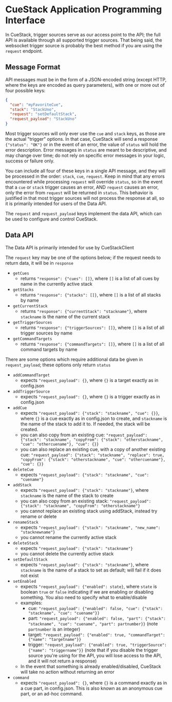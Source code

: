 # CueStack Application Programming Interface

In CueStack, trigger sources serve as our access point to the API; the full API is available through all supported trigger sources.
That being said, the websocket trigger source is probably the best method if you are using the `request` endpoint.

## Message Format
API messages must be in the form of a JSON-encoded string (except HTTP, where the keys are encoded as query parameters), with one or more out of four possible keys:
```json
{
  "cue": "myFavoriteCue",
  "stack": "StackUno",
  "request": "setDefaultStack",
  "request_payload": "StackUno"
}
```

Most trigger sources will only ever use the `cue` and `stack` keys, as those are the actual "trigger" options. In that case, CueStack will send a response `{"status": "OK"}` or in the event of an error, the value of `status` will hold the error description. 
Error messages in `status` are meant to be descriptive, and may change over time; do not rely on specific error messages in your logic, success or failure only.

You can include all four of these keys in a single API message, and they will be processed in the order: `stack`, `cue`, `request`. Keep in mind that any errors encountered while processing `request` will override `status`, so in the event that a `cue` or `stack` trigger causes an error, AND `request` causes an error, only the error from `request` will be returned in `status`.
This behavior is justified in that most trigger sources will not process the response at all, so it is primarily intended for users of the Data API.

The `request` and `request_payload` keys implement the data API, which can be used to configure and control CueStack.

## Data API
The Data API is primarily intended for use by CueStackClient

The `request` key may be one of the options below; if the request needs to return data, it will be in `response`

* `getCues`
  - returns `"response": {"cues": []}`, where `[]` is a list of all cues by name in the currently active stack
* `getStacks`
  - returns `"response": {"stacks": []}`, where `[]` is a list of all stacks by name
* `getCurrentStack`
  - returns `"response": {"currentStack": "stackname"}`, where `stackname` is the name of the current stack
* `getTriggerSources`
  - returns `"response": {"triggerSources": []}`, where `[]` is a list of all trigger sources by name
* `getCommandTargets`
  - returns `"response": {"commandTargets": []}`, where `[]` is a list of all command targets by name

There are some options which require additional data be given in `request_payload`; these options only return `status`

* `addCommandTarget`
  - expects `"request_payload": {}`, where `{}` is a target exactly as in config.json
* `addTriggerSource`
  - expects `"request_payload": {}`, where `{}` is a trigger exactly as in config.json
* `addCue`
  - expects `"request_payload": {"stack": "stackname", "cue": {}}`, where `{}` is a cue exactly as in config.json to create, and `stackname` is the name of the stack to add it to. If needed, the stack will be created.
  - you can also copy from an existing cue: `"request_payload": {"stack": "stackname", "copyFrom": {"stack": "otherstackname", "cue": "othercuename"}, "cue": {}}`
  - you can also replace an existing cue, with a copy of another existing cue: `"request_payload": {"stack": "stackname", "replace": true, "copyFrom": {"stack": "otherstackname", "cue": "othercuename"}, "cue": {}}`
* `deleteCue`
  - expects `"request_payload": {"stack": "stackname", "cue": "cuename"}`
* `addStack`
  - expects `"request_payload": {"stack": "stackname"}`, where `stackname` is the name of the stack to create
  - you can also copy from an existing stack: `"request_payload": {"stack": "stackname", "copyFrom": "otherstackname"}`
  - you cannot replace an existing stack using addStack, instead try rename or delete
* `renameStack`
  - expects `"request_payload": {"stack": "stackname", "new_name": "stacknewname"}`
  - you cannot rename the currently active stack
* `deleteStack`
  - expects `"request_payload": {"stack": "stackname"}`
  - you cannot delete the currently active stack
* `setDefaultStack`
  - expects `"request_payload": {"stack": "stackname"}`, where `stackname` is the name of a stack to set as default; will fail if it does not exist
* `setEnabled`
  - expects `"request_payload": {"enabled": state}`, where `state` is boolean `true` or `false` indicating if we are enabling or disabling something. You also need to specify what to enable/disable
  - examples: 
    - cue: `"request_payload": {"enabled": false, "cue": {"stack": "stackname", "cue": "cuename"}}`
    - part: `"request_payload": {"enabled": false, "part": {"stack": "stackname", "cue": "cuename", "part": partnumber}}` (note `partnumber` is an integer)
    - target: `"request_payload": {"enabled": true, "commandTarget": {"name": "targetname"}}`
    - trigger: `"request_payload": {"enabled": true, "triggerSource": {"name": "triggername"}}` (note that if you disable the trigger source you're using for the API, you will lose access to the API, and it will not return a response)
  - In the event that something is already enabled/disabled, CueStack will take no action without returning an error
* `command`
  - expects `"request_payload": {}`, where `{}` is a command exactly as in a cue part, in config.json. This is also known as an anonymous cue part, or an ad-hoc command.
    
    

